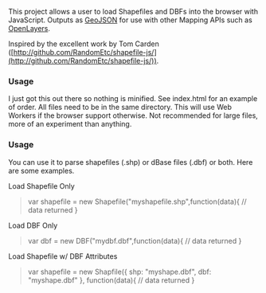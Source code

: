 This project allows a user to load Shapefiles and DBFs into the browser with JavaScript.
Outputs as [GeoJSON](http://geojson.org/) for use with other Mapping APIs such as [OpenLayers](http://openlayers.org).

Inspired by the excellent work by Tom Carden ([http://github.com/RandomEtc/shapefile-js/](http://github.com/RandomEtc/shapefile-js/)).

### Usage

I just got this out there so nothing is minified.  See index.html for an example of order.  All files need to be in the same directory.  This will use Web Workers if the browser support otherwise.  Not recommended for large files, more of an experiment than anything.

### Usage

You can use it to parse shapefiles (.shp) or dBase files (.dbf) or both.  Here are some examples.

Load Shapefile Only

> var shapefile = new Shapefile("myshapefile.shp",function(data){
>     // data returned
> }

Load DBF Only

> var dbf = new DBF("mydbf.dbf",function(data){
>     // data returned
> }

Load Shapefile w/ DBF Attributes

> var shapefile = new Shapfile({
>     shp: "myshape.dbf",
>     dbf: "myshape.dbf"
> }, function(data){
>     // data returned
> }